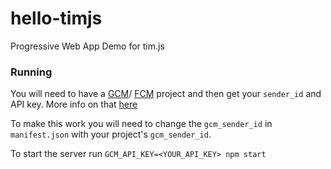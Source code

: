 # hello-timjs

Progressive Web App Demo for tim.js


### Running

You will need to have a [GCM](https://developers.google.com/cloud-messaging/)/
[FCM](https://firebase.google.com/docs/cloud-messaging/) project and then get
your `sender_id` and API key. More info on that
[here](https://developers.google.com/cloud-messaging/gcm#table1)

To make this work you will need to change the `gcm_sender_id` in `manifest.json`
with your project's `gcm_sender_id`.

To start the server run `GCM_API_KEY=<YOUR_API_KEY> npm start`

